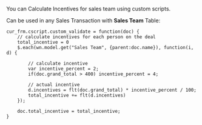 You can Calculate Incentives for sales team using custom scripts.

Can be used in any Sales Transaction with **Sales Team** Table:

```
cur_frm.cscript.custom_validate = function(doc) {
    // calculate incentives for each person on the deal
    total_incentive = 0
    $.each(wn.model.get("Sales Team", {parent:doc.name}), function(i, d) {

        // calculate incentive
        var incentive_percent = 2;
        if(doc.grand_total > 400) incentive_percent = 4;

        // actual incentive
        d.incentives = flt(doc.grand_total) * incentive_percent / 100;
        total_incentive += flt(d.incentives)
    });

    doc.total_incentive = total_incentive;
}
```